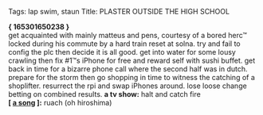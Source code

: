 Tags: lap swim, staun
Title: PLASTER OUTSIDE THE HIGH SCHOOL
  
**{ 165301650238 }**  
get acquainted with mainly matteus and pens, courtesy of a bored herc™ locked during his commute by a hard train reset at solna. try and fail to config the plc then decide it is all good. get into water for some lousy crawling then fix #1™s iPhone for free and reward self with sushi buffet. get back in time for a bizarre phone call where the second half was in dutch. prepare for the storm then go shopping in time to witness the catching of a shoplifter. resurrect the rpi and swap iPhones around. lose loose change betting on combined results.
**a tv show:** halt and catch fire  
**[ [a song](https://open.spotify.com/track/62oJ45v2kAvi0mZZc5gR7c) ]:** ruach (oh hiroshima)